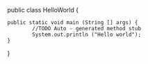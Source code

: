 public class HelloWorld {

    public static void main (String [] args) {
            //TODO Auto - generated method stub
            System.out.println ("Hello world");
    }
}